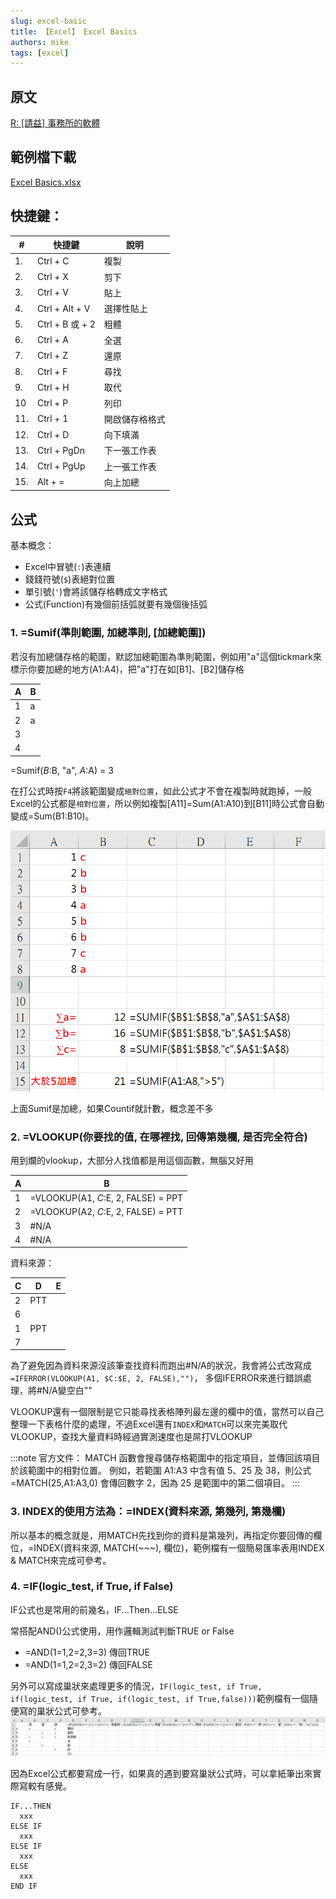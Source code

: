 ```yaml
---
slug: excel-basic
title: 【Excel】 Excel Basics
authors: mike
tags: [excel]
---
```


## 原文 
[R: [請益] 事務所的軟體](https://www.ptt.cc/bbs/Accounting/M.1511544733.A.5F1.html)

## 範例檔下載 
[Excel Basics.xlsx](https://github.com/noworneverev/noworneverev.github.io/releases/download/1.9/Basic.Excel.xlsx)

<!--truncate-->

## 快捷鍵：

| #   | 快捷鍵         | 說明           |
|-----|----------------|----------------|
| 1.  | Ctrl + C       | 複製           |
| 2.  | Ctrl + X       | 剪下           |
| 3.  | Ctrl + V       | 貼上           |
| 4.  | Ctrl + Alt + V | 選擇性貼上     |
| 5.  | Ctrl + B 或 + 2| 粗體           |
| 6.  | Ctrl + A       | 全選           |
| 7.  | Ctrl + Z       | 還原           |
| 8.  | Ctrl + F       | 尋找           |
| 9.  | Ctrl + H       | 取代           |
| 10  | Ctrl + P       | 列印           |
| 11. | Ctrl + 1       | 開啟儲存格格式 |
| 12. | Ctrl + D       | 向下填滿       |
| 13. | Ctrl + PgDn    | 下一張工作表   |
| 14. | Ctrl + PgUp    | 上一張工作表   |
| 15. | Alt + =        | 向上加總       |

## 公式

基本概念：
* Excel中冒號(``:``)表連續
* 錢錢符號(``$``)表絕對位置
* 單引號(``'``)會將該儲存格轉成文字格式
* 公式(Function)有幾個前括弧就要有幾個後括弧


### 1. =Sumif(準則範圍, 加總準則, [加總範圍])

   若沒有加總儲存格的範圍，默認加總範圍為準則範圍，例如用"a"這個tickmark來標示你要加總的地方(A1:A4)，把"a"打在如[B1]、[B2]儲存格

| A | B |
|---|---|
| 1 | a |
| 2 | a |
| 3 |   |
| 4 |   |

=Sumif($B:$B, "a", $A:$A) = 3

在打公式時按``F4``將該範圍變成``絕對位置``，如此公式才不會在複製時就跑掉，一般Excel的公式都是``相對位置``，所以例如複製[A11]=Sum(A1:A10)到[B11]時公式會自動變成=Sum(B1:B10)。

![](./sumif.png)

   上面Sumif是加總，如果Countif就計數，概念差不多


### 2. =VLOOKUP(你要找的值, 在哪裡找, 回傳第幾欄, 是否完全符合)
用到爛的vlookup，大部分人找值都是用這個函數，無腦又好用

| A | B                                   |
|---|-------------------------------------|
| 1 | =VLOOKUP(A1, $C:$E, 2, FALSE) = PPT |
| 2 | =VLOOKUP(A2, $C:$E, 2, FALSE) = PTT |
| 3 | #N/A                                |
| 4 | #N/A                                |

資料來源：

| C | D   | E |
|---|-----|---|
| 2 | PTT |   |
| 6 |     |   |
| 1 | PPT |   |
| 7 |     |   |

為了避免因為資料來源沒該筆查找資料而跑出#N/A的狀況，我會將公式改寫成``=IFERROR(VLOOKUP(A1, $C:$E, 2, FALSE),"")``，
多個IFERROR來進行錯誤處理，將#N/A變空白""

VLOOKUP還有一個限制是它只能尋找表格陣列最左邊的欄中的值，當然可以自己整理一下表格什麼的處理，不過Excel還有``INDEX``和``MATCH``可以來完美取代VLOOKUP，查找大量資料時經過實測速度也是屌打VLOOKUP


:::note
官方文件：
MATCH 函數會搜尋儲存格範圍中的指定項目，並傳回該項目於該範圍中的相對位置。
例如，若範圍 A1:A3 中含有值 5、25 及 38，則公式 =MATCH(25,A1:A3,0) 會傳回數字
 2，因為 25 是範圍中的第二個項目。
:::

### 3. INDEX的使用方法為：=INDEX(資料來源, 第幾列, 第幾欄)

所以基本的概念就是，用MATCH先找到你的資料是第幾列，再指定你要回傳的欄位，=INDEX(資料來源, MATCH(~~~), 欄位)，範例檔有一個簡易匯率表用INDEX & MATCH來完成可參考。

### 4. =IF(logic_test, if True, if False)

IF公式也是常用的前幾名，IF...Then...ELSE

常搭配AND()公式使用，用作邏輯測試判斷TRUE or False
+ =AND(1=1,2=2,3=3) 傳回TRUE
+ =AND(1=1,2=2,3=2) 傳回FALSE

另外可以寫成巢狀來處理更多的情況，``IF(logic_test, if True, if(logic_test, if True, if(logic_test, if True,false)))``範例檔有一個隨便寫的巢狀公式可參考。
![](./if.png)

因為Excel公式都要寫成一行，如果真的遇到要寫巢狀公式時，可以拿紙筆出來實際寫較有感覺。

```
IF...THEN
  xxx
ELSE IF
  xxx
ELSE IF
  xxx
ELSE
  xxx
END IF
```